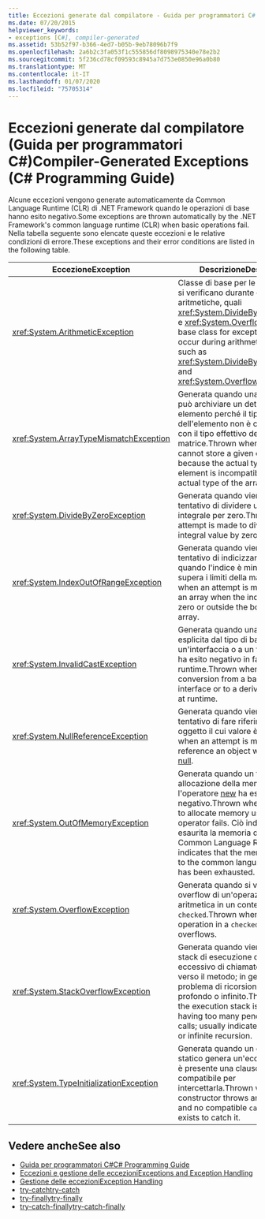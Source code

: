 ```yaml
---
title: Eccezioni generate dal compilatore - Guida per programmatori C#
ms.date: 07/20/2015
helpviewer_keywords:
- exceptions [C#], compiler-generated
ms.assetid: 53b52f97-b366-4ed7-b05b-9eb78096b7f9
ms.openlocfilehash: 2a6b2c3fa053f1c555856df8098975340e78e2b2
ms.sourcegitcommit: 5f236cd78cf09593c8945a7d753e0850e96a0b80
ms.translationtype: MT
ms.contentlocale: it-IT
ms.lasthandoff: 01/07/2020
ms.locfileid: "75705314"
---
```

# <a name="compiler-generated-exceptions-c-programming-guide"></a><span data-ttu-id="369ca-102">Eccezioni generate dal compilatore (Guida per programmatori C#)</span><span class="sxs-lookup"><span data-stu-id="369ca-102">Compiler-Generated Exceptions (C# Programming Guide)</span></span>
<span data-ttu-id="369ca-103">Alcune eccezioni vengono generate automaticamente da Common Language Runtime (CLR) di .NET Framework quando le operazioni di base hanno esito negativo.</span><span class="sxs-lookup"><span data-stu-id="369ca-103">Some exceptions are thrown automatically by the .NET Framework's common language runtime (CLR) when basic operations fail.</span></span> <span data-ttu-id="369ca-104">Nella tabella seguente sono elencate queste eccezioni e le relative condizioni di errore.</span><span class="sxs-lookup"><span data-stu-id="369ca-104">These exceptions and their error conditions are listed in the following table.</span></span>  
  
|<span data-ttu-id="369ca-105">Eccezione</span><span class="sxs-lookup"><span data-stu-id="369ca-105">Exception</span></span>|<span data-ttu-id="369ca-106">Descrizione</span><span class="sxs-lookup"><span data-stu-id="369ca-106">Description</span></span>|  
|---------------|-----------------|  
|<xref:System.ArithmeticException>|<span data-ttu-id="369ca-107">Classe di base per le eccezioni che si verificano durante operazioni aritmetiche, quali <xref:System.DivideByZeroException> e <xref:System.OverflowException>.</span><span class="sxs-lookup"><span data-stu-id="369ca-107">A base class for exceptions that occur during arithmetic operations, such as <xref:System.DivideByZeroException> and <xref:System.OverflowException>.</span></span>|  
|<xref:System.ArrayTypeMismatchException>|<span data-ttu-id="369ca-108">Generata quando una matrice non può archiviare un determinato elemento perché il tipo effettivo dell'elemento non è compatibile con il tipo effettivo della matrice.</span><span class="sxs-lookup"><span data-stu-id="369ca-108">Thrown when an array cannot store a given element because the actual type of the element is incompatible with the actual type of the array.</span></span>|  
|<xref:System.DivideByZeroException>|<span data-ttu-id="369ca-109">Generata quando viene eseguito un tentativo di dividere un valore integrale per zero.</span><span class="sxs-lookup"><span data-stu-id="369ca-109">Thrown when an attempt is made to divide an integral value by zero.</span></span>|  
|<xref:System.IndexOutOfRangeException>|<span data-ttu-id="369ca-110">Generata quando viene eseguito un tentativo di indicizzare una matrice, quando l'indice è minore di zero o supera i limiti della matrice.</span><span class="sxs-lookup"><span data-stu-id="369ca-110">Thrown when an attempt is made to index an array when the index is less than zero or outside the bounds of the array.</span></span>|  
|<xref:System.InvalidCastException>|<span data-ttu-id="369ca-111">Generata quando una conversione esplicita dal tipo di base a un'interfaccia o a un tipo derivato ha esito negativo in fase di runtime.</span><span class="sxs-lookup"><span data-stu-id="369ca-111">Thrown when an explicit conversion from a base type to an interface or to a derived type fails at runtime.</span></span>|  
|<xref:System.NullReferenceException>|<span data-ttu-id="369ca-112">Generata quando viene eseguito un tentativo di fare riferimento a un oggetto il cui valore è [null](../../language-reference/keywords/null.md).</span><span class="sxs-lookup"><span data-stu-id="369ca-112">Thrown when an attempt is made to reference an object whose value is [null](../../language-reference/keywords/null.md).</span></span>|  
|<xref:System.OutOfMemoryException>|<span data-ttu-id="369ca-113">Generata quando un tentativo di allocazione della memoria tramite l'operatore [new](../../language-reference/operators/new-operator.md) ha esito negativo.</span><span class="sxs-lookup"><span data-stu-id="369ca-113">Thrown when an attempt to allocate memory using the [new](../../language-reference/operators/new-operator.md) operator fails.</span></span> <span data-ttu-id="369ca-114">Ciò indica che è stata esaurita la memoria disponibile per Common Language Runtime.</span><span class="sxs-lookup"><span data-stu-id="369ca-114">This indicates that the memory available to the common language runtime has been exhausted.</span></span>|  
|<xref:System.OverflowException>|<span data-ttu-id="369ca-115">Generata quando si verifica un overflow di un'operazione aritmetica in un contesto `checked`.</span><span class="sxs-lookup"><span data-stu-id="369ca-115">Thrown when an arithmetic operation in a `checked` context overflows.</span></span>|  
|<xref:System.StackOverflowException>|<span data-ttu-id="369ca-116">Generata quando viene esaurito lo stack di esecuzione da un numero eccessivo di chiamate in sospeso verso il metodo; in genere indica un problema di ricorsione molto profondo o infinito.</span><span class="sxs-lookup"><span data-stu-id="369ca-116">Thrown when the execution stack is exhausted by having too many pending method calls; usually indicates a very deep or infinite recursion.</span></span>|  
|<xref:System.TypeInitializationException>|<span data-ttu-id="369ca-117">Generata quando un costruttore statico genera un'eccezione e non è presente una clausola `catch` compatibile per intercettarla.</span><span class="sxs-lookup"><span data-stu-id="369ca-117">Thrown when a static constructor throws an exception and no compatible `catch` clause exists to catch it.</span></span>|  
  
## <a name="see-also"></a><span data-ttu-id="369ca-118">Vedere anche</span><span class="sxs-lookup"><span data-stu-id="369ca-118">See also</span></span>

- [<span data-ttu-id="369ca-119">Guida per programmatori C#</span><span class="sxs-lookup"><span data-stu-id="369ca-119">C# Programming Guide</span></span>](../index.md)
- [<span data-ttu-id="369ca-120">Eccezioni e gestione delle eccezioni</span><span class="sxs-lookup"><span data-stu-id="369ca-120">Exceptions and Exception Handling</span></span>](./index.md)
- [<span data-ttu-id="369ca-121">Gestione delle eccezioni</span><span class="sxs-lookup"><span data-stu-id="369ca-121">Exception Handling</span></span>](./exception-handling.md)
- [<span data-ttu-id="369ca-122">try-catch</span><span class="sxs-lookup"><span data-stu-id="369ca-122">try-catch</span></span>](../../language-reference/keywords/try-catch.md)
- [<span data-ttu-id="369ca-123">try-finally</span><span class="sxs-lookup"><span data-stu-id="369ca-123">try-finally</span></span>](../../language-reference/keywords/try-finally.md)
- [<span data-ttu-id="369ca-124">try-catch-finally</span><span class="sxs-lookup"><span data-stu-id="369ca-124">try-catch-finally</span></span>](../../language-reference/keywords/try-catch-finally.md)
